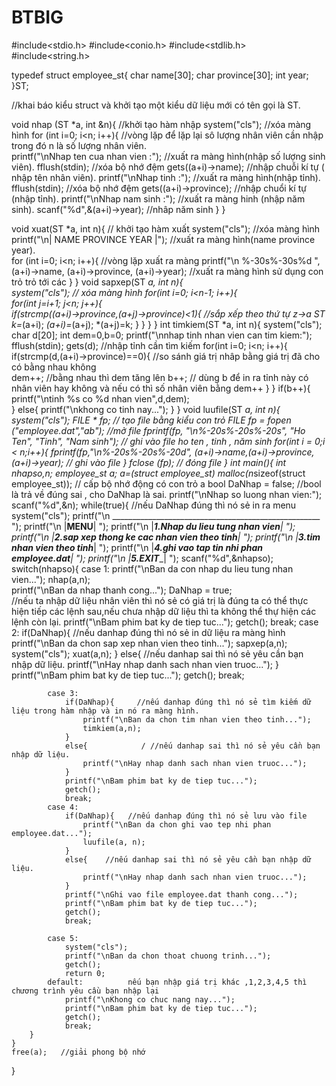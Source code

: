 # BTBIG
#include<stdio.h>
#include<conio.h>
#include<stdlib.h>
#include<string.h>


typedef struct employee_st{
	char name[30];
	char province[30];
	int year;
}ST;

//khai báo kiểu struct và khởi tạo một kiểu dữ liệu mới có tên gọi là ST.

void nhap (ST *a, int &n){                       //khởi tạo hàm nhập
	system("cls");                                //xóa màng hình
	for (int i=0; i<n; i++){                      //vòng lặp để lặp lại sô lượng nhân viên cần nhập trong đó n là số lượng nhân viên.   
	printf("\nNhap ten cua nhan vien :");         //xuất ra màng hình(nhập số lượng sinh viên).
	fflush(stdin);                               //xóa bộ nhớ đệm
  gets((a+i)->name);                           //nhập chuỗi kí tự ( nhập tên nhân viên). 
	printf("\nNhap tinh :");                     //xuất ra màng hình(nhập tỉnh).
	fflush(stdin);                               //xóa bộ nhớ đệm
  gets((a+i)->province);                       //nhập chuổi kí tự (nhập tỉnh).
	printf("\nNhap nam sinh :");                 //xuất ra màng hinh (nhập năm sinh).
	scanf("%d",&(a+i)->year);                    //nhâp năm sinh
    }
}

void xuat(ST *a, int n){                       // khởi tạo hàm xuất 
	system("cls");                               //xóa màng hình
	printf("\n|  NAME                          PROVINCE                      YEAR  |");      //xuất ra màng hình(name  province year).    
	for (int i=0; i<n; i++){                           //vòng lặp xuất ra màng 
    printf("\n   %-30s%-30s%d ", (a+i)->name, (a+i)->province, (a+i)->year);  //xuất ra màng hình sử dụng con trỏ trỏ tới các 
   }
}
void sapxep(ST *a, int n){                      
	system("cls");                          // xóa màng hình 
	for(int i=0; i<n-1; i++){             
		for(int j=i+1; j<n; j++){       
			if(strcmp((a+i)->province,(a+j)->province)<1){             //sắp xếp theo thứ tự z->a
				ST k=*(a+i);
				*(a+i)=*(a+j);
				*(a+j)=k;
			}
		}
	}
}
int timkiem(ST *a, int n){
	system("cls");
	char d[20];
	int dem=0,b=0;
	printf("\nnhap tinh nhan vien can tim kiem:");
	fflush(stdin);
	gets(d);                        //nhập tỉnh cần tìm kiếm 
	for(int i=0; i<n; i++){
		if(strcmp(d,(a+i)->province)==0){                //so sánh giá trị nhâp bằng giá trị đã cho có bằng nhau không  
			dem++;                                   //bằng nhau thì dem tăng lên
			b++;                   // dùng b để in ra tỉnh này có nhân viên hay không và nếu có thì số nhân viên bằng dem++
	    }
    }
    if(b++){
        printf("\ntinh %s co %d nhan vien",d,dem);                
    }
    else{
    	printf("\nkhong co tinh nay...");
	}
}
void luufile(ST *a, int n){
	system("cls");
    FILE * fp;               // tạo file bằng kiểu con trỏ FILE
    fp = fopen ("employee.dat","ab");  //mở file
    fprintf(fp, "\n%-20s%-20s%-20s", "Ho Ten", "Tinh", "Nam sinh"); // ghi vào file ho ten , tinh , năm sinh
    for(int i = 0;i < n;i++){
        fprintf(fp,"\n%-20s%-20s%-20d", (a+i)->name,(a+i)->province,(a+i)->year); // ghi vào file
    }
    fclose (fp); // đóng file
}
int main(){
	int nhapso,n;
	employee_st *a;
	a=(struct employee_st*) malloc(n*sizeof(struct employee_st));  // cấp bộ nhớ động có con trỏ a
	bool DaNhap = false;                   //bool là trả về đúng sai , cho DaNhap là sai.
		printf("\nNhap so luong nhan vien:");
		scanf("%d",&n);
	while(true){                     //nếu DaNhap đúng thì nó sẻ in ra menu
		system("cls");
		printf("\n  ____________________________________________________  ");
		printf("\n |________________________MENU________________________| ");
		printf("\n |____________1.Nhap du lieu tung nhan vien___________| ");
		printf("\n |_____2.sap xep thong ke cac nhan vien theo tinh_____| ");
		printf("\n |_____________3.tim nhan vien theo tinh______________| ");
		printf("\n |_______4.ghi vao tap tin nhi phan employee.dat______| ");
		printf("\n |______________________5.EXIT________________________| ");
		scanf("%d",&nhapso);
		switch(nhapso){
			case 1:
				printf("\nBan da con nhap du lieu tung nhan vien...");
				nhap(a,n);                            
				printf("\nBan da nhap thanh cong...");
				DaNhap = true;              
//nếu ta nhập dữ liệu nhân viên thì nó sẻ có giá trị là đúng ta có thể thực hiện tiếp các lệnh sau,nếu chưa nhập dữ liệu thì ta không thể thự hiện các lệnh còn lại.
				printf("\nBam phim bat ky de tiep tuc...");
				getch();
				break;
			case 2:
			    if(DaNhap){                 //nếu danhap đúng thì nó sẻ in dữ liệu ra màng hình
			    	printf("\nBan da chon sap xep nhan vien theo tinh...");
			    	sapxep(a,n);
			    	system("cls");
			    	xuat(a,n);
				}
				else{                 //nếu danhap sai thì nó sẻ yêu cần bạn nhập dữ liệu.
					printf("\nHay nhap danh sach nhan vien truoc...");
				}
				printf("\nBam phim bat ky de tiep tuc...");
				getch();
				break;
		
		    case 3:
		    	if(DaNhap){     //nếu danhap đúng thì nó sẻ tìm kiếm dữ liệu trong hàm nhập và in nó ra màng hình.
		    		printf("\nBan da chon tim nhan vien theo tinh...");
		    		timkiem(a,n);
				}
				else{            / //nếu danhap sai thì nó sẻ yêu cần bạn nhập dữ liệu.
					printf("\nHay nhap danh sach nhan vien truoc...");
				}
				printf("\nBam phim bat ky de tiep tuc...");
				getch();
				break;
			case 4:
			    if(DaNhap){   //nếu danhap đúng thì nó sẻ lưu vào file
			    	printf("\nBan da chon ghi vao tep nhi phan employee.dat...");
			    	luufile(a, n);
				}
				else{    //nếu danhap sai thì nó sẻ yêu cần bạn nhập dữ liệu.
					printf("\nHay nhap danh sach nhan vien truoc...");
				}
				printf("\nGhi vao file employee.dat thanh cong...");
				printf("\nBam phim bat ky de tiep tuc...");
				getch();
				break;
					
			case 5:
				system("cls");
			    printf("\nBan da chon thoat chuong trinh...");
			    getch();
			    return 0;
			default:          nếu bạn nhập giá trị khác ,1,2,3,4,5 thì chương trình yêu cầu bạn nhập lại
			    printf("\nKhong co chuc nang nay...");
				printf("\nBam phim bat ky de tiep tuc...");
				getch();
				break;	
	    }
    }
    free(a);   //giải phong bộ nhớ 
}

